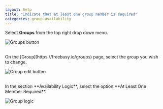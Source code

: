 ```yaml
---
layout: help
title: "Indicate that at least one group member is required"
categories: group-availability
---
```


Select **Groups** from the top right drop down menu.

![Groups button](https://imgur.com/5t0ZosS.png)

<br>
On the [Group](https://freebusy.io/groups) page, select the group you wish to change.
<br>

![Group edit button](https://imgur.com/wRtnSgw.png)

<br>
In the section **Availability Logic**, select the option **At Least One Member Required**.

![Group logic](https://i.imgur.com/76h4Czr.png)
